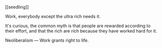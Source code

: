 ---
---

[[seedling]]

Work, everybody except the ultra rich needs it.

It's curious, the common myth is that people are rewarded according to their effort, and that the rich are rich because they have worked hard for it.


Neoliberalism — Work grants right to life.